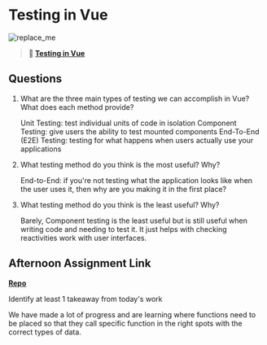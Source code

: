 # Testing in Vue

![replace_me](https://codeworks.blob.core.windows.net/public/assets/img/illustrations/placeholder.svg)

> **📖 [Testing in Vue](https://codeworksacademy.com/fs-student-guide/resources/wk8-9/04-Vue-Testing)**

## Questions

1. What are the three main types of testing we can accomplish in Vue? What does each method provide?

    Unit Testing: test individual units of code in isolation
    Component Testing: give users the ability to test mounted components
    End-To-End (E2E) Testing: testing for what happens when users actually use your applications

2. What testing method do you think is the most useful? Why?

    End-to-End: if you're not testing what the application looks like when the user uses it, then why are you making it in the first place?

3. What testing method do you think is the least useful? Why?

    Barely, Component testing is the least useful but is still useful when writing code and needing to test it. It just helps with checking reactivities work with user interfaces.

## Afternoon Assignment Link

**[Repo](https://github.com/kyleem20/gameCloset)**

Identify at least 1 takeaway from today's work

We have made a lot of progress and are learning where functions need to be placed so that they call specific function in the right spots with the correct types of data.